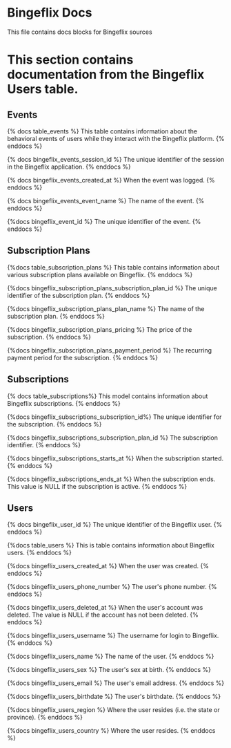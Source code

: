 # Bingeflix Docs
This file contains docs blocks for Bingeflix sources

# This section contains documentation from the Bingeflix Users table.

## Events
{% docs table_events %}
This table contains information about the behavioral events of users while they interact with the Bingeflix platform.
{% enddocs %}

{% docs bingeflix_events_session_id %}
The unique identifier of the session in the Bingeflix application.
{% enddocs %}

{% docs bingeflix_events_created_at %}
When the event was logged.
{% enddocs %}

{% docs bingeflix_events_event_name %}
The name of the event.
{% enddocs %}

{%docs bingeflix_event_id %}
The unique identifier of the event.
{% enddocs %}

## Subscription Plans
{%docs table_subscription_plans %}
This table contains information about various subscription plans available on Bingeflix.
{% enddocs %}

{%docs bingeflix_subscription_plans_subscription_plan_id %}
The unique identifier of the subscription plan.
{% enddocs %}

{%docs bingeflix_subscription_plans_plan_name %}
The name of the subscription plan.
{% enddocs %}

{%docs bingeflix_subscription_plans_pricing %}
The price of the subscription.
{% enddocs %}

{%docs bingeflix_subscription_plans_payment_period %}
The recurring payment period for the subscription.
{% enddocs %}

## Subscriptions
{% docs table_subscriptions%}
This model contains information about Bingeflix subscriptions.
{% enddocs %}

{%docs bingeflix_subscriptions_subscription_id%}
The unique identifier for the subscription.
{% enddocs %}

{%docs bingeflix_subscriptions_subscription_plan_id %}
The subscription identifier.
{% enddocs %}

{%docs bingeflix_subscriptions_starts_at %}
When the subscription started.
{% enddocs %}

{%docs bingeflix_subscriptions_ends_at %}
When the subscription ends. This value is NULL if the subscription is active.
{% enddocs %}

## Users
{% docs bingeflix_user_id %}
The unique identifier of the Bingeflix user. 
{% enddocs %}

{%docs table_users %}
This is table contains information about Bingeflix users.
{% enddocs %}

{%docs bingeflix_users_created_at %}
When the user was created.
{% enddocs %}

{%docs bingeflix_users_phone_number %}
The user's phone number.
{% enddocs %}

{%docs bingeflix_users_deleted_at %}
When the user's account was deleted. The value is NULL if the account has not been deleted.
{% enddocs %}

{%docs bingeflix_users_username %}
The username for login to Bingeflix.
{% enddocs %}

{%docs bingeflix_users_name %}
The name of the user.
{% enddocs %}

{%docs bingeflix_users_sex %}
The user's sex at birth.
{% enddocs %}

{%docs bingeflix_users_email %}
 The user's email address.
{% enddocs %}

{%docs bingeflix_users_birthdate %}
The user's birthdate.
{% enddocs %}

{%docs bingeflix_users_region %}
Where the user resides (i.e. the state or province).
{% enddocs %}

{%docs bingeflix_users_country %}
Where the user resides.
{% enddocs %}